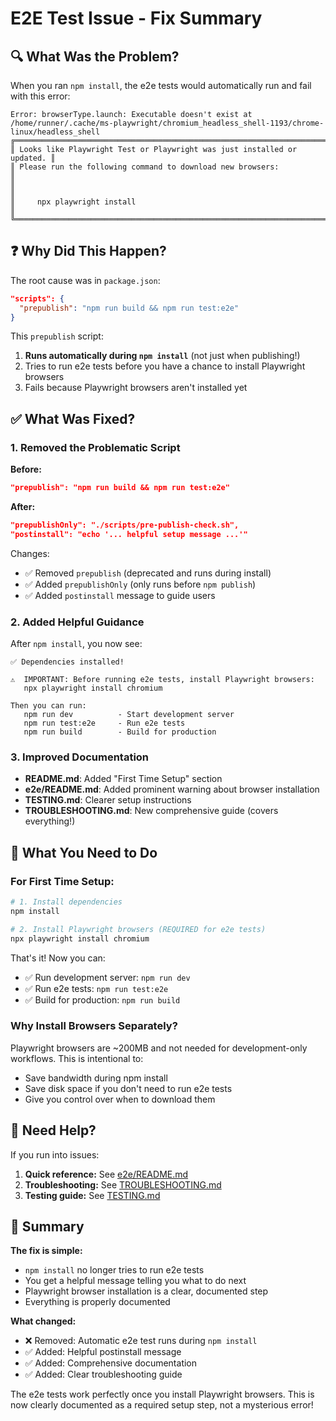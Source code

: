 # E2E Test Issue - Fix Summary

## 🔍 What Was the Problem?

When you ran `npm install`, the e2e tests would automatically run and fail with this error:

```
Error: browserType.launch: Executable doesn't exist at /home/runner/.cache/ms-playwright/chromium_headless_shell-1193/chrome-linux/headless_shell
╔═════════════════════════════════════════════════════════════════════════╗
║ Looks like Playwright Test or Playwright was just installed or updated. ║
║ Please run the following command to download new browsers:              ║
║                                                                         ║
║     npx playwright install                                              ║
╚═════════════════════════════════════════════════════════════════════════╝
```

## ❓ Why Did This Happen?

The root cause was in `package.json`:

```json
"scripts": {
  "prepublish": "npm run build && npm run test:e2e"
}
```

This `prepublish` script:
1. **Runs automatically during `npm install`** (not just when publishing!)
2. Tries to run e2e tests before you have a chance to install Playwright browsers
3. Fails because Playwright browsers aren't installed yet

## ✅ What Was Fixed?

### 1. Removed the Problematic Script

**Before:**
```json
"prepublish": "npm run build && npm run test:e2e"
```

**After:**
```json
"prepublishOnly": "./scripts/pre-publish-check.sh",
"postinstall": "echo '... helpful setup message ...'"
```

Changes:
- ✅ Removed `prepublish` (deprecated and runs during install)
- ✅ Added `prepublishOnly` (only runs before `npm publish`)
- ✅ Added `postinstall` message to guide users

### 2. Added Helpful Guidance

After `npm install`, you now see:

```
✅ Dependencies installed!

⚠️  IMPORTANT: Before running e2e tests, install Playwright browsers:
   npx playwright install chromium

Then you can run:
   npm run dev          - Start development server
   npm run test:e2e     - Run e2e tests
   npm run build        - Build for production
```

### 3. Improved Documentation

- **README.md**: Added "First Time Setup" section
- **e2e/README.md**: Added prominent warning about browser installation
- **TESTING.md**: Clearer setup instructions
- **TROUBLESHOOTING.md**: New comprehensive guide (covers everything!)

## 🚀 What You Need to Do

### For First Time Setup:

```bash
# 1. Install dependencies
npm install

# 2. Install Playwright browsers (REQUIRED for e2e tests)
npx playwright install chromium
```

That's it! Now you can:
- ✅ Run development server: `npm run dev`
- ✅ Run e2e tests: `npm run test:e2e`
- ✅ Build for production: `npm run build`

### Why Install Browsers Separately?

Playwright browsers are ~200MB and not needed for development-only workflows. This is intentional to:
- Save bandwidth during npm install
- Save disk space if you don't need to run e2e tests
- Give you control over when to download them

## 📖 Need Help?

If you run into issues:

1. **Quick reference:** See [e2e/README.md](./e2e/README.md)
2. **Troubleshooting:** See [TROUBLESHOOTING.md](./TROUBLESHOOTING.md)
3. **Testing guide:** See [TESTING.md](./TESTING.md)

## 🎯 Summary

**The fix is simple:** 
- `npm install` no longer tries to run e2e tests
- You get a helpful message telling you what to do next
- Playwright browser installation is a clear, documented step
- Everything is properly documented

**What changed:**
- ❌ Removed: Automatic e2e test runs during `npm install`
- ✅ Added: Helpful postinstall message
- ✅ Added: Comprehensive documentation
- ✅ Added: Clear troubleshooting guide

The e2e tests work perfectly once you install Playwright browsers. This is now clearly documented as a required setup step, not a mysterious error!
